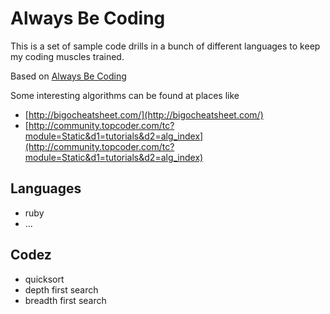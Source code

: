 # Always Be Coding

This is a set of sample code drills in a bunch of different languages to keep my coding muscles trained.

Based on [Always Be Coding](https://medium.com/on-coding/d5f8051afce2)

Some interesting algorithms can be found at places like

- [http://bigocheatsheet.com/](http://bigocheatsheet.com/)
- [http://community.topcoder.com/tc?module=Static&d1=tutorials&d2=alg_index](http://community.topcoder.com/tc?module=Static&d1=tutorials&d2=alg_index)

## Languages

- ruby
- ...

## Codez

- quicksort
- depth first search
- breadth first search

